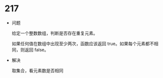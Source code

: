 # 217

* 问题

  给定一个整数数组，判断是否存在重复元素。

  如果任何值在数组中出现至少两次，函数应该返回 true。如果每个元素都不相同，则返回 false。

* 解决

  取集合，看元素数是否相同